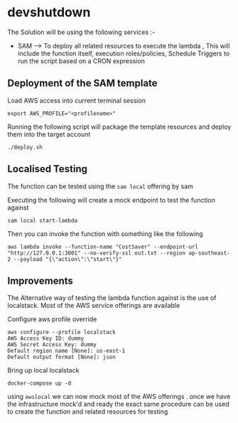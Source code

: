 # devshutdown

The Solution will be using the following services :-
 - SAM --> To deploy all related resources to execute the lambda , This will include the function itself, execution roles/policies, Schedule Triggers to run the script based on a CRON expression

## Deployment of the SAM template

Load AWS access into current terminal session

```
export AWS_PROFILE="<profilename>"
```

Running the following script will package the template resources and deploy them into the target account

```
./deploy.sh

```
## Localised Testing

The function can be tested using the `sam local` offering by sam

Executing the following will create a  mock endpoint to test the function against

```
sam local start-lambda
```

Then you can invoke the function with something like the following

```
aws lambda invoke --function-name "CostSaver" --endpoint-url "http://127.0.0.1:3001" --no-verify-ssl out.txt --region ap-southeast-2 --payload "{\"action\":\"start\"}"

```

## Improvements

The Alternative way of testing the lambda function against is the use of localstack. Most of the AWS service offerings are available

Configure aws profile override
```
aws configure --profile localstack
AWS Access Key ID: dummy
AWS Secret Access Key: dummy
Default region name [None]: us-east-1
Default output format [None]: json
```

Bring up local localstack

```
docker-compose up -d
```

using `awslocal` we can now mock most of the AWS offerings . once we have the  infrastructure mock'd and ready the exact same procedure can be used to create the function and related resources for testing
